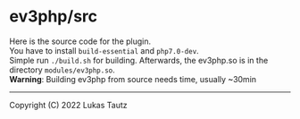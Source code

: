 # ev3php/src
Here is the source code for the plugin.
<br>
You have to install `build-essential` and `php7.0-dev`.
<br>
Simple run `./build.sh` for building. Afterwards, the ev3php.so is in the directory `modules/ev3php.so`.
<br>
**Warning**: Building ev3php from source needs time, usually ~30min
* * *
Copyright (C) 2022 Lukas Tautz
